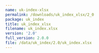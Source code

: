 ```yaml
---
name: uk-index-xlsx
permalink: /downloads/uk_index_xlsx/2_0
package: uk_index
title: uk_index_xlsx
filename: uk_index.xlsx
version: '2.0'
full_version: 2.0.0
file: /data/uk_index/2.0/uk_index.xlsx
---
```

